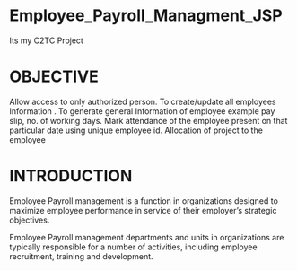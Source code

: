 # Employee_Payroll_Managment_JSP
Its my C2TC  Project


# OBJECTIVE 

Allow access to only authorized   person.
To create/update all employees Information .
To generate general Information of employee example pay slip, no. of working days. 
Mark attendance of the employee present on that particular date using unique employee id.
Allocation of project to the employee


# INTRODUCTION

Employee Payroll management  is a function in organizations designed to maximize employee performance in service of their employer’s strategic objectives.

Employee Payroll management departments and units in organizations are typically responsible for a number of activities, including employee recruitment, training and development.


